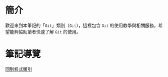 # 簡介
歡迎來到本筆記的「`Git`」類別（`Git`），這裡包含 `Git` 的使用教學與相關服務，希望能夠協助讀者快速了解 `Git` 的使用。


# 筆記導覽



[回到程式類別](../Program.md)